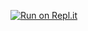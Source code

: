 [![Run on Repl.it](https://repl.it/badge/github/nyalla/springboot)](https://repl.it/github/nyalla/springboot)
